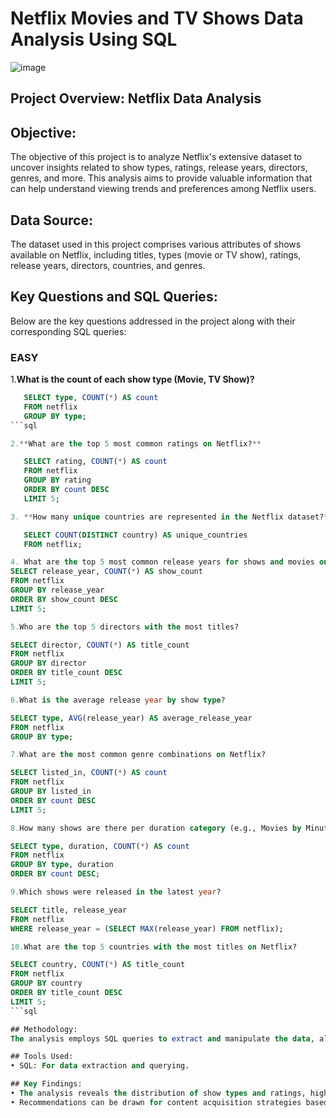 # Netflix Movies and TV Shows Data Analysis Using SQL
![image](https://github.com/user-attachments/assets/3f907cf9-aef1-4d62-979f-6c7cd504ff34)
## Project Overview: Netflix Data Analysis

## Objective:
The objective of this project is to analyze Netflix's extensive dataset to uncover insights related to show types, ratings, release years, directors, genres, and more. This analysis aims to provide valuable information that can help understand viewing trends and preferences among Netflix users.

## Data Source:
The dataset used in this project comprises various attributes of shows available on Netflix, including titles, types (movie or TV show), ratings, release years, directors, countries, and genres.

## Key Questions and SQL Queries:
Below are the key questions addressed in the project along with their corresponding SQL queries:
### EASY

1.**What is the count of each show type (Movie, TV Show)?**
```sql
   SELECT type, COUNT(*) AS count
   FROM netflix
   GROUP BY type;
```sql

2.**What are the top 5 most common ratings on Netflix?**

   SELECT rating, COUNT(*) AS count
   FROM netflix
   GROUP BY rating
   ORDER BY count DESC
   LIMIT 5;

3. **How many unique countries are represented in the Netflix dataset?**

   SELECT COUNT(DISTINCT country) AS unique_countries
   FROM netflix;

4. What are the top 5 most common release years for shows and movies on Netflix?
SELECT release_year, COUNT(*) AS show_count
FROM netflix
GROUP BY release_year
ORDER BY show_count DESC
LIMIT 5;

5.Who are the top 5 directors with the most titles?

SELECT director, COUNT(*) AS title_count
FROM netflix
GROUP BY director
ORDER BY title_count DESC
LIMIT 5;

6.What is the average release year by show type?

SELECT type, AVG(release_year) AS average_release_year
FROM netflix
GROUP BY type;

7.What are the most common genre combinations on Netflix?

SELECT listed_in, COUNT(*) AS count
FROM netflix
GROUP BY listed_in
ORDER BY count DESC
LIMIT 5;

8.How many shows are there per duration category (e.g., Movies by Minutes, TV Shows by Seasons)?

SELECT type, duration, COUNT(*) AS count
FROM netflix
GROUP BY type, duration
ORDER BY count DESC;

9.Which shows were released in the latest year?

SELECT title, release_year
FROM netflix
WHERE release_year = (SELECT MAX(release_year) FROM netflix);

10.What are the top 5 countries with the most titles on Netflix?

SELECT country, COUNT(*) AS title_count
FROM netflix
GROUP BY country
ORDER BY title_count DESC
LIMIT 5;
```sql

## Methodology:
The analysis employs SQL queries to extract and manipulate the data, allowing for the calculation of various metrics and insights. The results are presented in a structured format, highlighting significant trends and observations.

## Tools Used:
• SQL: For data extraction and querying.

## Key Findings:
• The analysis reveals the distribution of show types and ratings, highlights popular genres, and provides insights into the viewing landscape across different countries and time periods.
• Recommendations can be drawn for content acquisition strategies based on the trends identified.


